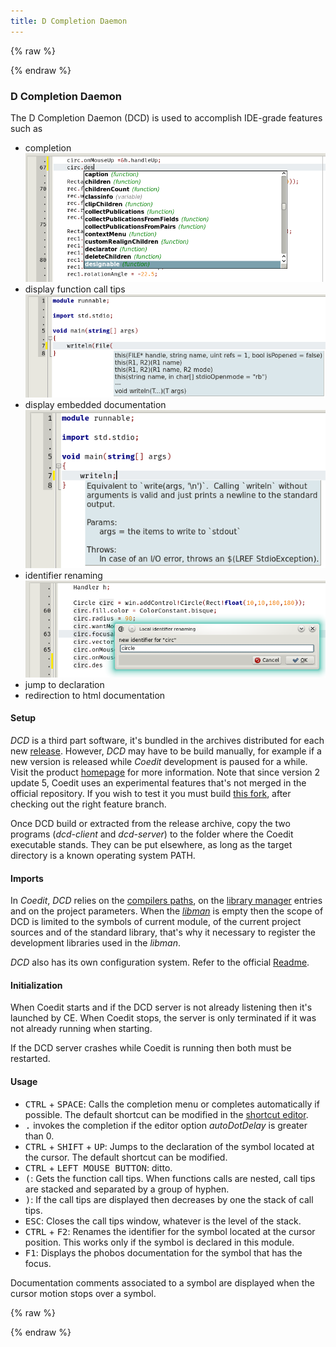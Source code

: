 ```yaml
---
title: D Completion Daemon
---
```


{% raw %}
<script src="//cdnjs.cloudflare.com/ajax/libs/anchor-js/4.0.0/anchor.min.js"></script>
{% endraw %}

### D Completion Daemon

The D Completion Daemon (DCD) is used to accomplish IDE-grade features such as

- completion
![](img/dcd_completion.png)
- display function call tips
![](img/dcd_call_tips.png)
- display embedded documentation
![](img/dcd_ddoc.png)
- identifier renaming
![](img/dcd_renaming.png)
- jump to declaration
- redirection to html documentation

#### Setup

_DCD_ is a third part software, it's bundled in the archives distributed for each new [release](https://github.com/BBasile/Coedit/releases).
However, _DCD_ may have to be build manually, for example if a new version is released while _Coedit_ development is paused for a while.
Visit the product [homepage](https://github.com/Hackerpilot/DCD) for more information.
Note that since version 2 update 5, Coedit uses an experimental features that's not merged in the official repository.
If you wish to test it you must build [this fork](https://github.com/BBasile/DCD/tree/reboot-localusage), after checking out the right feature branch.

Once DCD build or extracted from the release archive, copy the two programs (_dcd-client_ and _dcd-server_) to the folder where the Coedit executable stands.
They can be put elsewhere, as long as the target directory is a known operating system PATH.

#### Imports

In _Coedit_, _DCD_ relies on the [compilers paths](options_compilers_paths), on the [library manager](widgets_library_manager) entries and on the project parameters. When the [_libman_](widgets_library_manager) is empty then the scope of DCD is limited to the symbols of current module, of the current project sources and of the standard library, that's why it necessary to register the development libraries used in the _libman_.

_DCD_ also has its own configuration system. Refer to the official [Readme](https://github.com/Hackerpilot/DCD#configuration-files).

#### Initialization

When Coedit starts and if the DCD server is not already listening then it's launched by CE.
When Coedit stops, the server is only terminated if it was not already running when starting.

If the DCD server crashes while Coedit is running then both must be restarted.

#### Usage

- <kbd>CTRL</kbd> + <kbd>SPACE</kbd>: Calls the completion menu or completes automatically if possible. The default shortcut can be modified in the [shortcut editor](options_shortcuts_editor).
- <kbd>.</kbd> invokes the completion if the editor option _autoDotDelay_ is greater than 0.
- <kbd>CTRL</kbd> + <kbd>SHIFT</kbd> + <kbd>UP</kbd>: Jumps to the declaration of the symbol located at the cursor. The default shortcut can be modified.
- <kbd>CTRL</kbd> + <kbd>LEFT MOUSE BUTTON</kbd>: ditto.
- <kbd>(</kbd>: Gets the function call tips. When functions calls are nested, call tips are stacked and separated by a group of hyphen.
- <kbd>)</kbd>: If the call tips are displayed then decreases by one the stack of call tips.
- <kbd>ESC</kbd>: Closes the call tips window, whatever is the level of the stack.
- <kbd>CTRL</kbd> + <kbd>F2</kbd>: Renames the identifier for the symbol located at the cursor position. This works only if the symbol is declared in this module.
- <kbd>F1</kbd>: Displays the phobos documentation for the symbol that has the focus.

Documentation comments associated to a symbol are displayed when the cursor motion stops over a symbol.

{% raw %}
<script>
anchors.add();
</script>
{% endraw %}
